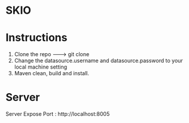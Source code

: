 # SKIO

# Instructions
1. Clone the repo ---> git clone <repo-url>
2. Change the datasource.username and datasource.password to your local machine setting
3. Maven clean, build and install.


# Server
Server Expose Port : http://localhost:8005
